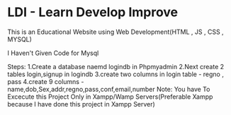 # LDI - Learn Develop Improve
This is an Educational Website using Web Development(HTML , JS , CSS , MYSQL)

I Haven't Given Code for Mysql 

Steps:
  1.Create a database naemd logindb in Phpmyadmin
  2.Next create 2 tables login,signup in logindb
  3.create two columns in login table - regno , pass
  4.create 9 columns - name,dob,Sex,addr,regno,pass,conf,email,number
Note: You have To Excecute this Project Only in Xampp/Wamp Servers(Preferable Xampp because I have done this project in Xampp Server)

